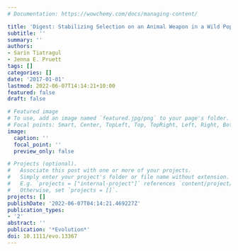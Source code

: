 ```yaml
---
# Documentation: https://wowchemy.com/docs/managing-content/

title: 'Digest: Stabilizing Selection on an Animal Weapon in a Wild Population*'
subtitle: ''
summary: ''
authors:
- Sarin Tiatragul
- Jenna E. Pruett
tags: []
categories: []
date: '2017-01-01'
lastmod: 2022-06-07T14:14:21+10:00
featured: false
draft: false

# Featured image
# To use, add an image named `featured.jpg/png` to your page's folder.
# Focal points: Smart, Center, TopLeft, Top, TopRight, Left, Right, BottomLeft, Bottom, BottomRight.
image:
  caption: ''
  focal_point: ''
  preview_only: false

# Projects (optional).
#   Associate this post with one or more of your projects.
#   Simply enter your project's folder or file name without extension.
#   E.g. `projects = ["internal-project"]` references `content/project/deep-learning/index.md`.
#   Otherwise, set `projects = []`.
projects: []
publishDate: '2022-06-07T04:14:21.469227Z'
publication_types:
- '2'
abstract: ''
publication: '*Evolution*'
doi: 10.1111/evo.13367
---
```

